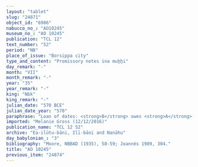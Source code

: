 ```yaml
---
layout: "tablet"
slug: "24871"
object_id: "6906"
nabucco_no_: "AO10245"
museum_no_: "AO 10245"
publication: "TCL 12"
text_number: "52"
period: "NB"
place_of_issue: "Borsippa city"
type_and_content: "Promissory notes ina muẖẖi"
day_remark: "-"
month: "VII"
month_remark: "-"
year: "35"
year_remark: "-"
king: "Nbk"
king_remark: "-"
julian_date: "570 BCE"
julian_date_year: "570"
paraphrase: "Loan of dates: <strong>B</strong> owes <strong>A</strong> 22 kor (3,960 l) of dates, impost (<em>imittu</em>) of the palm grove (<em>gi&scaron;immaru</em>) of Bēt-Zēr-Ibnāya, at a ratio of 5 measures (<em>ma&scaron;īhu</em>) for 1 kor. He will give the dates in their entirety in Borsippa at the entrance of the warehouse (<em>bāb kalakki</em>) in one delivery (<em>ina muhhi</em> <em>i&scaron;tet ritti</em>). 2 witnesses (&Scaron;ulāya/Arad-Nab&ucirc;/(Ea-)ilūtu-bāni and Nādinu/Bēl-kāṣir//(Ea-)ilūtu-bāni) and the scribe. He will also give 12 loads of palm-frond ribs (<em>huṣābu</em>).<br /> &nbsp;<br /> <strong>A</strong> = Zēr-Bābili/&Scaron;umāya//(Ea-)ilūtu-bāni, <em>ērib bīt Nab&ucirc;</em> (enterer of the Nab&ucirc; Temple); <strong>B</strong> = Nūr-&Scaron;ama&scaron;, <em>qallu</em> (slave) of &Scaron;ulāya/Arad-Nab&ucirc;//(Ea-)ilūtu-bāni; Scribe = Nā&rsquo;id-Bēl/Nabu-lē&rsquo;&icirc;//&Scaron;ang&ucirc;-[&hellip;]<br /> &nbsp;"
imported: "Melanie Gross (12/12/2016)"
publication_name: "TCL 12 52"
archive: "Ea-ilūtu-bāni, Ilī-bāni and Nanāhu"
day_babylonian_: "3"
bibliography: "Moore, NBBAD (1935), 58-59; Joannès 1989, 304."
title: "AO 10245"
previous_item: "24874"
---
```

